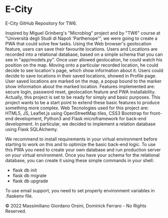 # E-City
E-City GitHub Repository for TW6.

Inspired by Miguel Grinberg's "Microblog" project and by "TW6" course at "Università degli Studi di Napoli 'Parthenope'", we were going to create a PWA that could solve few tasks.
Using the Web browser's geolocation feature, users can save their favourite locations.
Users and Locations are recorded into a relational database, based on a simple schema that you can see in "app/models.py".
Once user allowed geolocation, he could watch his position on the map. Moving onto a particular recorded location, he could decide to see location's page, which show information about it. Users could decide to save locations in their saved locations, showed in Profile page.
User saved locations are marked on the map, a popup bound to the marker show information about the marked location.
Features implemented are: secure login, password reset, geolocation feature and PWA installability.
Actually, this project is set to be ready for simply and basic purposes. This project wants to be a start point to extend these basic features to produce something more complex.
Web Tecnologies used for this project are: HTML5, JS, Leaflet.js using OpenStreetMap tiles, CSS3 Bootstrap for front-end development, Python3 and Flask microframework for back-end development. In particular, we decided to implement a relation database using Flask SQLAlchemy.


We recommend to install requirements in your virtual environment before starting to work on this and to optimize the basic back-end logic.
To use this PWA you need to create your own database and run production server on your virtual environment.
Once you have your schema for the relational database, you can create it using these simple commands in your shell:
- flask db init
- flask db migrate
- flask db upgrade

To use email support, you need to set properly environment variables in .flaskenv file.

© 2022 Massimiliano Giordano Orsini, Dominick Ferraro - No Rights Reserved.
